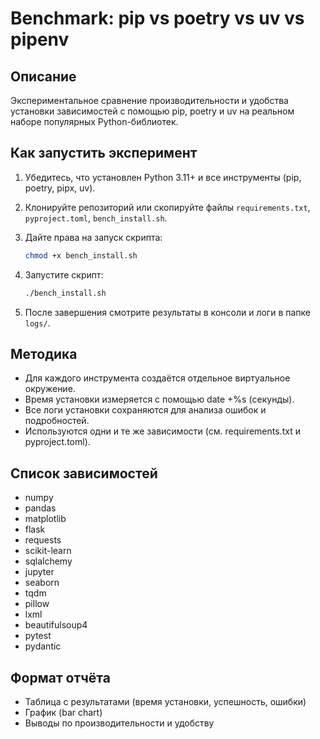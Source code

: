 # Benchmark: pip vs poetry vs uv vs pipenv

## Описание

Экспериментальное сравнение производительности и удобства установки зависимостей с помощью pip, poetry и uv на реальном наборе популярных Python-библиотек.

## Как запустить эксперимент

1. Убедитесь, что установлен Python 3.11+ и все инструменты (pip, poetry, pipx, uv).
2. Клонируйте репозиторий или скопируйте файлы `requirements.txt`, `pyproject.toml`, `bench_install.sh`.
3. Дайте права на запуск скрипта:

   ```bash
   chmod +x bench_install.sh
   ```

4. Запустите скрипт:

   ```bash
   ./bench_install.sh
   ```

5. После завершения смотрите результаты в консоли и логи в папке `logs/`.

## Методика

- Для каждого инструмента создаётся отдельное виртуальное окружение.
- Время установки измеряется с помощью date +%s (секунды).
- Все логи установки сохраняются для анализа ошибок и подробностей.
- Используются одни и те же зависимости (см. requirements.txt и pyproject.toml).

## Список зависимостей

- numpy
- pandas
- matplotlib
- flask
- requests
- scikit-learn
- sqlalchemy
- jupyter
- seaborn
- tqdm
- pillow
- lxml
- beautifulsoup4
- pytest
- pydantic

## Формат отчёта

- Таблица с результатами (время установки, успешность, ошибки)
- График (bar chart)
- Выводы по производительности и удобству
